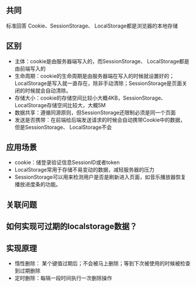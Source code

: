 ## 共同

标准回答 Cookie、SessionStorage、 LocalStorage都是浏览器的本地存储

## 区别

- 主体：cookie是由服务器端写入的，而SessionStorage、 LocalStorage都是由前端写入的
- 生命周期：cookie的生命周期是由服务器端在写入的时候就设置好的；LocalStorage是写入就一直存在，除非手动清除；SessionStorage是页面关闭的时候就会自动清除。
- 存储大小：cookie的存储空间比较小大概4KB，SessionStorage、 LocalStorage存储空间比较大，大概5M
- 数据共享：遵循同源原则，但SessionStorage还限制必须是同一个页面
- 发送是否携带：在前端给后端发送请求的时候会自动携带Cookie中的数据，但是SessionStorage、 LocalStorage不会
## 应用场景

- cookie：储登录验证信息SessionID或者token
- LocalStorage常用于存储不易变动的数据，减轻服务器的压力
- SessionStorage可以用来检测用户是否是刷新进入页面，如音乐播放器恢复播放进度条的功能。

## 关联问题

## 如何实现可过期的localstorage数据？

## 实现原理

- 惰性删除： 某个键值过期后；不会被马上删除；等到下次被使用的时候被检查到过期删除
- 定时删除：每隔一段时间执行一次删除操作